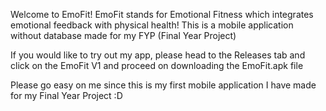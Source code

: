 Welcome to EmoFit! EmoFit stands for Emotional Fitness which integrates emotional feedback with physical health!
This is a mobile application without database made for my FYP (Final Year Project)

If you would like to try out my app, please head to the Releases tab and click on the EmoFit V1 and proceed on downloading the EmoFit.apk file

Please go easy on me since this is my first mobile application I have made for my Final Year Project :D

